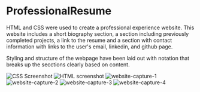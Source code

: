 # ProfessionalResume
HTML and CSS were used to create a professional experience website.  This website includes a short biography section, a section including previously completed projects, a link to the resume and a section with contact information with links to the user's email, linkedin, and github page.  

Styling and structure of the webpage have been laid out with notation that breaks up the secctions clearly based on content.

![CSS Screenshot](https://user-images.githubusercontent.com/103217394/166184276-cdf6e947-cbe8-44da-9e24-2c7e95e30a14.png)
![HTML screenshot](https://user-images.githubusercontent.com/103217394/166184277-983fb6ff-f28c-4bfc-95da-4940d60558fc.png)
![website-capture-1](https://user-images.githubusercontent.com/103217394/166184278-65078709-9eb5-4c9e-b93d-e385cd9877eb.PNG)
![website-capture-2](https://user-images.githubusercontent.com/103217394/166184279-b4bc5b2a-a555-49be-94f1-ed440fcad82b.PNG)
![website-capture-3](https://user-images.githubusercontent.com/103217394/166184280-14f9a8ad-86c5-42fd-8895-48ac932cc2be.PNG)
![website-capture-4](https://user-images.githubusercontent.com/103217394/166184282-d93207af-d991-4231-b988-73045f3f579f.PNG)
